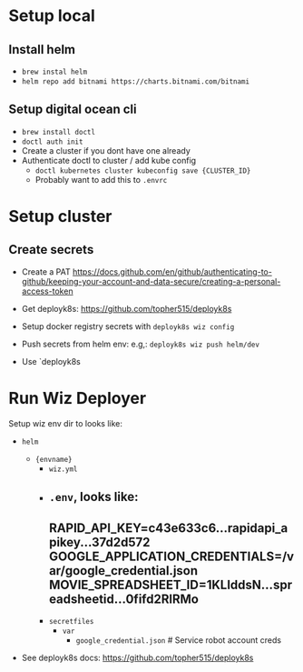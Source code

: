 
# Setup local

## Install helm
- `brew instal helm`
- `helm repo add bitnami https://charts.bitnami.com/bitnami`

## Setup digital ocean cli
- `brew install doctl`
- `doctl auth init`
- Create a cluster if you dont have one already
- Authenticate doctl to cluster / add kube config
    - `doctl kubernetes cluster kubeconfig save {CLUSTER_ID}`
    - Probably want to add this to `.envrc`

# Setup cluster

## Create secrets

- Create a PAT https://docs.github.com/en/github/authenticating-to-github/keeping-your-account-and-data-secure/creating-a-personal-access-token
- Get deployk8s: https://github.com/topher515/deployk8s
- Setup docker registry secrets with `deployk8s wiz config`
- Push secrets from helm env: e.g,: `deployk8s wiz push helm/dev`
 
 - Use `deployk8s 

# Run Wiz Deployer

Setup wiz env dir to looks like:

- `helm`
  - `{envname}`
    - `wiz.yml`
    - `.env`, looks like:
      ---
      RAPID_API_KEY=c43e633c6...rapidapi_apikey...37d2d572
      GOOGLE_APPLICATION_CREDENTIALS=/var/google_credential.json
      MOVIE_SPREADSHEET_ID=1KLIddsN...spreadsheetid...0fifd2RlRMo
      ---
    - `secretfiles`
      - `var`
        - `google_credential.json`  # Service robot account creds

- See deployk8s docs: https://github.com/topher515/deployk8s